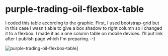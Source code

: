 # purple-trading-oil-flexbox-table

I coded this table according to the graphic. First, I used bootstrap-grid but in this case I wasn't able to give a box shadow to right column so I changed it to a flexbox. I made it as a one column table on mobile devices. I'll put link after I publish page which I'm preparing. :-)

![purple-trading-oil-flexbox-table](https://i.ibb.co/JyxyTFX/Sn-mek-obrazovky-z-2023-03-13-08-58-15.png)]
